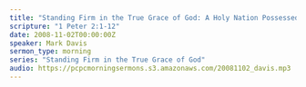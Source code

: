 ```yaml
---
title: "Standing Firm in the True Grace of God: A Holy Nation Possessed by God"
scripture: "1 Peter 2:1-12"
date: 2008-11-02T00:00:00Z
speaker: Mark Davis
sermon_type: morning
series: "Standing Firm in the True Grace of God"
audio: https://pcpcmorningsermons.s3.amazonaws.com/20081102_davis.mp3 
---
```



